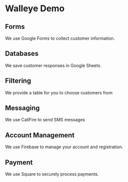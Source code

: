 # Walleye Demo

## Forms

We use Google Forms to collect customer information.

## Databases

We save customer responses in Google Sheets.

## Filtering

We provide a table for you to choose customers from

## Messaging

We use CallFire to send SMS messages

## Account Management

We use Firebase to manage your account and registration.

## Payment

We use Square to securely process payments.